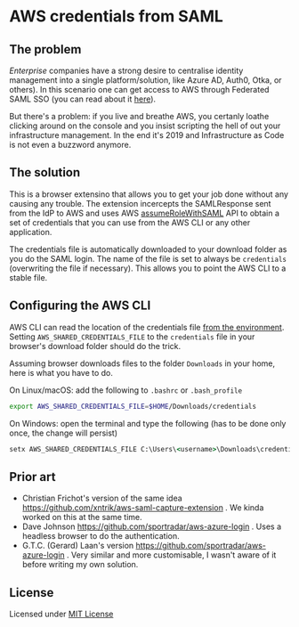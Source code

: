 # AWS credentials from SAML

## The problem

_Enterprise_  companies have a strong desire to centralise identity
management into a single platform/solution, like Azure AD, Auth0, Otka, or
others). In this scenario one can get access to AWS through Federated SAML
SSO (you can read about it [here][AWS SAML SSO]).

But there's a problem: if you live and breathe AWS, you certanly loathe
clicking around on the console and you insist scripting the hell of out
your infrastructure management. In the end it's 2019 and Infrastructure as
Code is not even a buzzword anymore.

## The solution

This is a browser extensino that allows you to get your job done without
any causing any trouble. The extension incercepts the SAMLResponse sent
from the IdP to AWS and uses AWS [assumeRoleWithSAML] API to obtain a set
of credentials that you can use from the AWS CLI or any other application.

The credentials file is automatically downloaded to your download folder as
you do the SAML login. The name of the file is set to always be
`credentials` (overwriting the file if necessary). This allows you to point
the AWS CLI to a stable file.

## Configuring the AWS CLI

AWS CLI can read the location of the credentials file [from the
environment][AWS CLI environment variables]. Setting
`AWS_SHARED_CREDENTIALS_FILE` to the `credentials` file in your browser's
download folder should do the trick.

Assuming browser downloads files to the folder `Downloads` in your home,
here is what you have to do.

On Linux/macOS: add the following to `.bashrc` or `.bash_profile`

```sh
export AWS_SHARED_CREDENTIALS_FILE=$HOME/Downloads/credentials
```

On Windows: open the terminal and type the following (has to be done only
once, the change will persist)

```cmd
setx AWS_SHARED_CREDENTIALS_FILE C:\Users\<username>\Downloads\credentials
```

## Prior art

- Christian Frichot's version of the same idea https://github.com/xntrik/aws-saml-capture-extension . We kinda worked on this at the same time.
- Dave Johnson https://github.com/sportradar/aws-azure-login . Uses a
    headless browser to do the authentication.
- G.T.C. (Gerard) Laan's version https://github.com/sportradar/aws-azure-login . Very similar and more customisable, I wasn't aware of it before writing my own solution.

## License

Licensed under [MIT License][MIT License]

[AWS SAML SSO]: https://docs.aws.amazon.com/IAM/latest/UserGuide/id_roles_providers_saml.html
[assumeRoleWithSAML]: https://docs.aws.amazon.com/STS/latest/APIReference/API_AssumeRoleWithSAML.html
[AWS CLI environment variables]: https://docs.aws.amazon.com/cli/latest/userguide/cli-configure-envvars.html
[MIT License]: https://choosealicense.com/licenses/mit/
